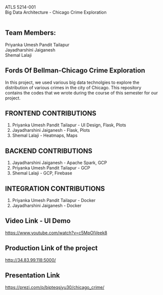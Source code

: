 ATLS 5214-001 </br>
Big Data Architecture - Chicago Crime Exploration</br>
<br/>
## Team Members: </br>
Priyanka Umesh Pandit Tailapur </br>
Jayadharshini Jaiganesh </br>
Shemal Lalaji </br>

## Fords Of Bellman-Chicago Crime Exploration</br>
In this project, we used various big data technolgies to explore the distribution of various crimes in the city of Chicago.
This repository contains the codes that we wrote during the course of this semester for our project.<br/>

## FRONTEND CONTRIBUTIONS
1. Priyanka Umesh Pandit Tailapur - UI Design, Flask, Plots <br/>
2. Jayadharshini Jaiganesh - Flask, Plots <br/>
3. Shemal Lalaji - Heatmaps, Maps <br/>

## BACKEND CONTRIBUTIONS
1. Jayadharshini Jaiganesh - Apache Spark, GCP <br/>
1. Priyanka Umesh Pandit Tailapur - GCP <br/>
3. Shemal Lalaji - GCP, Firebase <br/>

## INTEGRATION CONTRIBUTIONS
1. Priyanka Umesh Pandit Tailapur - Docker <br/>
2. Jayadharshini Jaiganesh - Docker <br/>

## Video Link - UI Demo
https://www.youtube.com/watch?v=c5MpOlVeek8

## Production Link of the project
http://34.83.99.118:5000/

## Presentation Link
https://prezi.com/p/bipteqsjyu30/chicago_crime/
